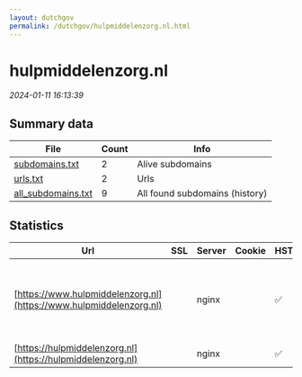 ```yaml
---
layout: dutchgov
permalink: /dutchgov/hulpmiddelenzorg.nl.html
---
```



# hulpmiddelenzorg.nl
*2024-01-11 16:13:39*
## Summary data


| File       | Count | Info |
|------------|-------|------|
|[subdomains.txt](/data/hulpmiddelenzorg.nl/subdomains.txt)|2|Alive subdomains|
|[urls.txt](/data/hulpmiddelenzorg.nl/urls.txt)|2|Urls|
|[all_subdomains.txt](/data/hulpmiddelenzorg.nl/all_subdomains.txt)|9|All found subdomains (history)|


## Statistics


| Url | SSL | Server | Cookie | HSTS | CSP | XFO | XXP | RP | Tech |Title |
|------------|-------|------|------|------|------|------|------|------|------|------|
|[https://www.hulpmiddelenzorg.nl](https://www.hulpmiddelenzorg.nl)| |nginx| |:white_check_mark: |:warning: | :white_check_mark: | :white_check_mark: | :white_check_mark: |Bootstrap Google Tag Manager HSTS MySQL Nginx PHP WordPress:6.4.2 Yoast SEO:21.8|Kennisgemeenscha...|
|[https://hulpmiddelenzorg.nl](https://hulpmiddelenzorg.nl)| |nginx| |:white_check_mark: |:warning: | :white_check_mark: | :white_check_mark: | :white_check_mark: |HSTS Nginx||